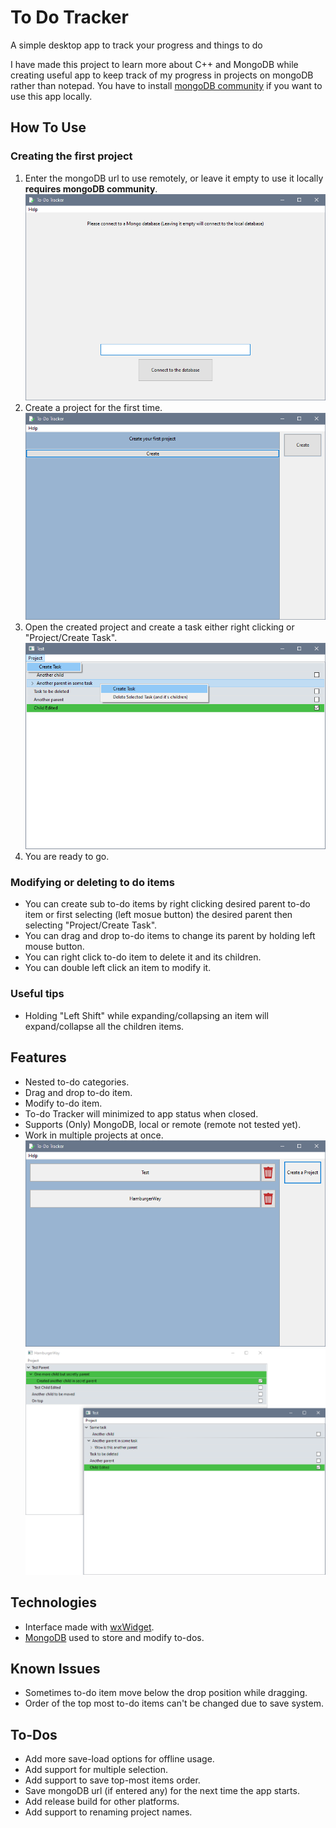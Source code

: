# To Do Tracker
A simple desktop app to track your progress and things to do

I have made this project to learn more about C++ and MongoDB while creating useful app to keep track of my progress in projects on mongoDB rather than notepad.
You have to install [mongoDB community](https://www.mongodb.com/products/self-managed/community-edition) if you want to use this app locally.

## How To Use
### Creating the first project
1. Enter the mongoDB url to use remotely, or leave it empty to use it locally **requires mongoDB community**. ![Start page of the app](GithubImages/StartPage.png)
2. Create a project for the first time. ![First project page](GithubImages/FirstProject.png)
3. Open the created project and create a task either right clicking or "Project/Create Task". ![Create task options](GithubImages/CreateTasks.png)
4. You are ready to go.

### Modifying or deleting to do items
- You can create sub to-do items by right clicking desired parent to-do item or first selecting (left mosue button) the desired parent then selecting "Project/Create Task".
- You can drag and drop to-do items to change its parent by holding left mouse button.
- You can right click to-do item to delete it and its children.
- You can double left click an item to modify it.

### Useful tips
- Holding "Left Shift" while expanding/collapsing an item will expand/collapse all the children items.

## Features
- Nested to-do categories.
- Drag and drop to-do item.
- Modify to-do item.
- To-do Tracker will minimized to app status when closed.
- Supports (Only) MongoDB, local or remote (remote not tested yet).
- Work in multiple projects at once. ![Projects page with multiple projects](GithubImages/ProjectsPage.png) ![Multiple projects at once](GithubImages/OpenedProjects.png)

## Technologies
- Interface made with [wxWidget](https://www.wxwidgets.org/).
- [MongoDB](https://www.mongodb.com/) used to store and modify to-dos.

## Known Issues
- Sometimes to-do item move below the drop position while dragging.
- Order of the top most to-do items can't be changed due to save system.

## To-Dos
- Add more save-load options for offline usage.
- Add support for multiple selection.
- Add support to save top-most items order.
- Save mongoDB url (if entered any) for the next time the app starts.
- Add release build for other platforms.
- Add support to renaming project names.
